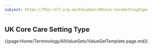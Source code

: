 ```yaml
---
subject: https://fhir.hl7.org.uk/ValueSet/UKCore-CareSettingType
---
```

## UK Core Care Setting Type

{{page:Home/Terminology/AllValueSets/ValueSetTemplate.page.md}}